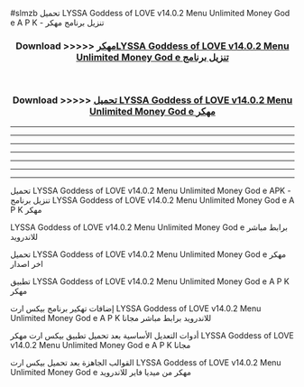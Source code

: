 #slmzb تحميل LYSSA Goddess of LOVE v14.0.2 Menu Unlimited Money God e  A P K - تنزيل برنامج مهكر



<div align="center">
<h3>Download >>>>> <a href="https://runaway1.web.app/?sq=LYSSA Goddess of LOVE v14.0.2 Menu Unlimited Money God e ">مهكرLYSSA Goddess of LOVE v14.0.2 Menu Unlimited Money God e  تنزيل برنامج</a></h3><br>

<h3>Download >>>>> <a href="https://runaway1.web.app/?sq=LYSSA Goddess of LOVE v14.0.2 Menu Unlimited Money God e ">تحميل LYSSA Goddess of LOVE v14.0.2 Menu Unlimited Money God e  مهكر</a></h3>
</div>


----------------------------------------------------------

----------------------------------------------------------

----------------------------------------------------------

----------------------------------------------------------

----------------------------------------------------------

----------------------------------------------------------

----------------------------------------------------------

تحميل LYSSA Goddess of LOVE v14.0.2 Menu Unlimited Money God e  APK - تنزيل برنامج LYSSA Goddess of LOVE v14.0.2 Menu Unlimited Money God e  A P K مهكر

LYSSA Goddess of LOVE v14.0.2 Menu Unlimited Money God e  برابط مباشر للاندرويد

تحميل LYSSA Goddess of LOVE v14.0.2 Menu Unlimited Money God e  مهكر اخر اصدار

تطبيق LYSSA Goddess of LOVE v14.0.2 Menu Unlimited Money God e  A P K مهكر

إضافات تهكير برنامج بيكس ارت LYSSA Goddess of LOVE v14.0.2 Menu Unlimited Money God e  A P K للاندرويد برابط مباشر مجانا

أدوات التعديل الأساسية بعد تحميل تطبيق بيكس ارت مهكر LYSSA Goddess of LOVE v14.0.2 Menu Unlimited Money God e  A P K مجانا

القوالب الجاهزة بعد تحميل بيكس ارت LYSSA Goddess of LOVE v14.0.2 Menu Unlimited Money God e  مهكر من ميديا فاير للاندرويد


